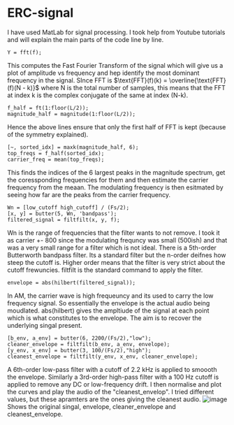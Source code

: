 # ERC-signal
I have used MatLab for signal processing. I took help from Youtube tutorials and will explain the main parts of the code line by line.
```
Y = fft(f);
```
This computes the Fast Fourier Transform of the signal which will give us a plot of amplitude vs frequency and hep identify the most dominant frequency in the signal. SInce FFT is $\text{FFT}(f)(k) = \overline{\text{FFT}(f)(N - k)}$ where N is the total number of samples, this means that the FFT at index k is the complex conjugate of the same at index (N-k).
```
f_half = ft(1:floor(L/2));
magnitude_half = magnitude(1:floor(L/2));
```
Hence the above lines ensure that only the first half of FFT is kept (because of the symmetry explained). 
```
[~, sorted_idx] = maxk(magnitude_half, 6);
top_freqs = f_half(sorted_idx);
carrier_freq = mean(top_freqs);
```
This finds the indices of the 6 largest peaks in the magnitude spectrum, get the coressponding frequencies for them and then estimate the carrier frequency from the meaan. 
The modulating frequency is then esitmated by seeing how far are the peaks from the carrier frequency. 
```
Wn = [low_cutoff high_cutoff] / (Fs/2);
[x, y] = butter(5, Wn, 'bandpass');
filtered_signal = filtfilt(x, y, f);
```
Wn is the range of frequencies that the filter wants to not remove. I took it as carrier +- 800 since the modulating frequncy was small (500ish) and that was a very small range for a filter which is not ideal. There is a 5th-order Butterworth bandpass filter. Its a standard filter but the n-order deifnes how steep the cutoff is. Higher order means that the filter is very strict about the cutoff frewuncies. filtfilt is the standard command to apply the filter. 
```
envelope = abs(hilbert(filtered_signal));
```
In AM, the carrier wave is high frequeuncy and its used to carry the low frequency signal. So essentially the envelope is the actual audio being moudlated. abs(hilbert) gives the ampltiude of the signal at each point which is what constitutes to the envelope. The aim is to recover the underlying singal present.
```
[b_env, a_env] = butter(6, 2200/(Fs/2),"low");
cleaner_envelope = filtfilt(b_env, a_env, envelope);
[y_env, x_env] = butter(3, 100/(Fs/2),"high");
cleanest_envelope = filtfilt(y_env, x_env, cleaner_envelope);
```
A 6th-order low-pass filter with a cutoff of 2.2 kHz is applied to smoooth the envelope. Similarly a 3rd-order high-pass filter with a 100 Hz cutoff is applied to remove any DC or low-frequency drift. I then normalise and plot the curves and play the audio of the "cleanest_envelop". I tried different values, but these apramters are the ones giving the cleanest audio. 
![image](https://github.com/user-attachments/assets/3050b9f2-a1ba-4ae0-9572-f956952ae48b)
Shows the original singal, envelope, cleaner_envelope and cleanest_envelope. 


